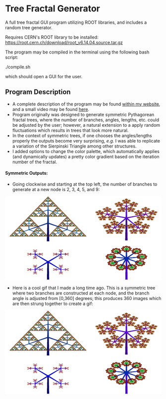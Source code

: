 # Tree Fractal Generator
A full tree fractal GUI program utilizing ROOT libraries,
and includes a random tree generator. 

Requires CERN's ROOT library to be installed:
https://root.cern.ch/download/root_v6.14.04.source.tar.gz

The program may be compiled in the terminal using the following bash script:

./compile.sh

which should open a GUI for the user.

## Program Description
* A complete description of the program may be found <a href="https://freddyox.github.io/blog/tree-fractal-v2/">within my website</a>, and a small video may be found <a href="https://www.youtube.com/watch?v=yIIv5fRgoSY&feature=youtu.be">here</a>. 
* Program originally was designed to generate symmetric Pythagorean fractal trees, where the number of branches, angles, lengths, etc. could be adjusted by the user; however, a natural extension to a apply random fluctuations which results in trees that look more natural.
* In the context of symmetric trees, if one chooses the angles/lengths properly the outputs become very surprising, *e.g.* I was able to replicate a variation of the Sierpinski Triangle among other structures. 
* I added options to change the color palette, which automatically applies (and dynamically updates) a pretty color gradient based on the iteration number of the fractal.

#### Symmetric Outputs:
* Going clockwise and starting at the top left, the number of branches to generate at a new node is 2, 3, 4, 5, and 9:

![Screenshot](website_pics/assortment_nsplits_small_white.png)

* Here is a cool gif that I made a long time ago. This is a symmetric tree where two branches are constructed at each node, and the branch angle is adjusted from [0,360] degrees; this produces 360 images which are then strung together to create a gif:


![Screenshot](website_pics/assortment_nsplits_small_white.png)
